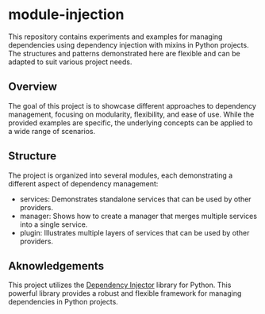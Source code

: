 # module-injection

This repository contains experiments and examples for managing dependencies using dependency injection with mixins in Python projects. The structures and patterns demonstrated here are flexible and can be adapted to suit various project needs.

## Overview

The goal of this project is to showcase different approaches to dependency management, focusing on modularity, flexibility, and ease of use. While the provided examples are specific, the underlying concepts can be applied to a wide range of scenarios.

## Structure

The project is organized into several modules, each demonstrating a different aspect of dependency management:

- services: Demonstrates standalone services that can be used by other providers.
- manager: Shows how to create a manager that merges multiple services into a single service.
- plugin: Illustrates multiple layers of services that can be used by other providers.

## Aknowledgements

This project utilizes the [Dependency Injector](https://python-dependency-injector.ets-labs.org/introduction/di_in_python.html) library for Python. This powerful library provides a robust and flexible framework for managing dependencies in Python projects.